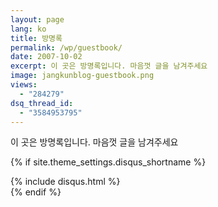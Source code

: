 ```yaml
---
layout: page
lang: ko
title: 방명록
permalink: /wp/guestbook/
date: 2007-10-02
excerpt: 이 곳은 방명록입니다. 마음껏 글을 남겨주세요
image: jangkunblog-guestbook.png
views:
  - "284279"
dsq_thread_id:
  - "3584953795"
---
```


이 곳은 방명록입니다.
마음껏 글을 남겨주세요


<!-- Disqus -->
{% if site.theme_settings.disqus_shortname %}
<div class="comments">
  {% include disqus.html %}
</div>
{% endif %}
